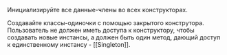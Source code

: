 Инициализируйте все данные-члены во всех конструкторах. 

Создавайте классы-одиночки с помощью закрытого конструтора. Пользователь не должен иметь доступа к конструктору, чтобы создавать новые инстансы, а должен быть один метод, дающий доступ к единственному инстансу - [[Singleton]].